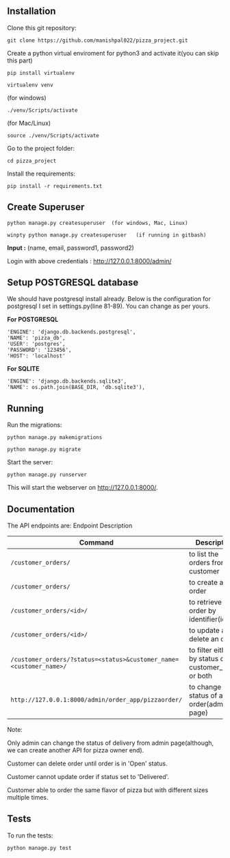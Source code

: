 ## Installation
Clone this git repository:
```
git clone https://github.com/manishpal022/pizza_project.git
```
Create a python virtual enviroment for python3 and activate it(you can skip this part)
```
pip install virtualenv
```
```
virtualenv venv
```
(for windows)
```
./venv/Scripts/activate
```

(for Mac/Linux)
```
source ./venv/Scripts/activate
```

Go to the project folder:

```
cd pizza_project
```
Install the requirements:
```
pip install -r requirements.txt
```

## Create Superuser
```
python manage.py createsuperuser  (for windows, Mac, Linux)
```
```
winpty python manage.py createsuperuser   (if running in gitbash)

```
**Input :** (name, email, password1, password2)

Login with above credentials : http://127.0.0.1:8000/admin/

## Setup POSTGRESQL database
We should have postgresql install already. Below is the configuration for postgresql I set in settings.py(line 81-89). You can change as per yours.

**For POSTGRESQL**
```
'ENGINE': 'django.db.backends.postgresql',
'NAME': 'pizza_db',
'USER': 'postgres',
'PASSWORD': '123456',
'HOST': 'localhost'
```
**For SQLITE**
```
'ENGINE': 'django.db.backends.sqlite3',
'NAME': os.path.join(BASE_DIR, 'db.sqlite3'),
```

## Running
Run the migrations:
```
python manage.py makemigrations
```
```
python manage.py migrate
```
Start the server:
```
python manage.py runserver
```
This will start the webserver on http://127.0.0.1:8000/.

## Documentation
The API endpoints are:
Endpoint	Description

| Command | Description |
| --- | --- |
| `/customer_orders/` | to list the orders from a customer |
| `/customer_orders/` | to create a new order |
| `/customer_orders/<id>/` | to retrieve order by identifier(id) |
| `/customer_orders/<id>/` | to update and delete an order |
| `/customer_orders/?status=<status>&customer_name=<customer_name>/` | to filter either by status or customer_name or both |
| `http://127.0.0.1:8000/admin/order_app/pizzaorder/` | to change status of any order(admin-page) |

Note: 

Only admin can change the status of delivery from admin page(although, we can create another API for pizza owner end).

Customer can delete order until order is in 'Open' status.

Customer cannot update order if status set to 'Delivered'. 

Customer able to order the same flavor of pizza but with different sizes multiple times.

## Tests
To run the tests:
```
python manage.py test
```
